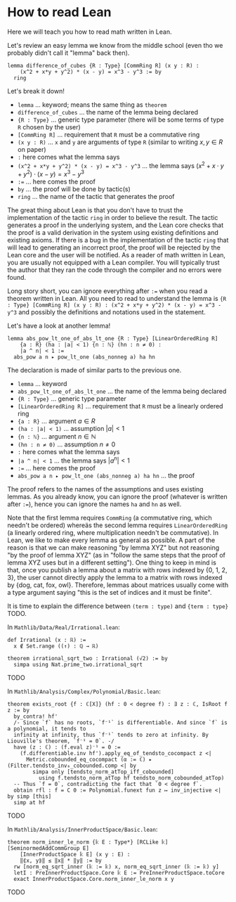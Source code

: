 # How to read Lean

Here we will teach you how to read math written in Lean.

Let's review an easy lemma we know from the middle school (even tho we probably didn't call it "lemma" back then).

```lean
lemma difference_of_cubes {R : Type} [CommRing R] (x y : R) :
    (x^2 + x*y + y^2) * (x - y) = x^3 - y^3 := by
  ring
```
Let's break it down!
* `lemma` ... keyword; means the same thing as `theorem`
* `difference_of_cubes` ... the name of the lemma being declared
* `{R : Type}` ... generic type parameter (there will be some terms of type `R` chosen by the user)
* `[CommRing R]` ... requirement that `R` must be a commutative ring
* `(x y : R)` ... `x` and `y` are arguments of type `R` (similar to writing $x, y \in R$ on paper)
* `:` here comes what the lemma says
* `(x^2 + x*y + y^2) * (x - y) = x^3 - y^3` ... the lemma says $(x^2 + x \cdot y + y^2) \cdot (x - y) = x^3 - y^3$
* `:=` ... here comes the proof
* `by` ... the proof will be done by tactic(s)
* `ring` ... the name of the tactic that generates the proof

The great thing about Lean is that you don't have to trust the implementation of the tactic `ring` in order to believe the result.
The tactic generates a proof in the underlying system, and the Lean core checks that the proof is a valid derivation in the system
using existing definitions and existing axioms.
If there is a bug in the implementation of the tactic `ring` that will lead to generating an incorrect proof, the proof will be
rejected by the Lean core and the user will be notified.
As a reader of math written in Lean, you are usually not equipped with a Lean compiler.
You will typically trust the author that they ran the code through the compiler and no errors were found.

Long story short, you can ignore everything after `:=` when you read a theorem written in Lean.
All you need to read to understand the lemma is
`{R : Type} [CommRing R] (x y : R) : (x^2 + x*y + y^2) * (x - y) = x^3 - y^3`
and possibly the definitions and notations used in the statement.

Let's have a look at another lemma!

```lean
lemma abs_pow_lt_one_of_abs_lt_one {R : Type} [LinearOrderedRing R]
    {a : R} (ha : |a| < 1) {n : ℕ} (hn : n ≠ 0) :
    |a ^ n| < 1 :=
  abs_pow a n ▸ pow_lt_one (abs_nonneg a) ha hn
```
The declaration is made of similar parts to the previous one.
* `lemma` ... keyword
* `abs_pow_lt_one_of_abs_lt_one` ... the name of the lemma being declared
* `{R : Type}` ... generic type parameter
* `[LinearOrderedRing R]` ... requirement that `R` must be a linearly ordered ring
* `{a : R}` ... argument $a \in R$
* `(ha : |a| < 1)` ... assumption $|a|<1$
* `{n : ℕ}` ... argument $n \in ℕ$
* `(hn : n ≠ 0)` ... assumption $n \neq 0$
* `:` here comes what the lemma says
* `|a ^ n| < 1` ... the lemma says $|a^n|<1$
* `:=` ... here comes the proof
* `abs_pow a n ▸ pow_lt_one (abs_nonneg a) ha hn` ... the proof

The proof refers to the names of the assumptions and uses existing lemmas.
As you already know, you can ignore the proof (whatever is written after `:=`), hence you can ignore the names `ha` and `hn` as well.

Note that the first lemma requires `CommRing` (a commutative ring, which needn't be ordered) whereäs the second lemma requires
`LinearOrderedRing` (a linearly ordered ring, where multiplication needn't be commutative).
In Lean, we like to make every lemma as general as possible.
A part of the reason is that we can make reasoning "by lemma XYZ" but not reasoning "by the proof of lemma XYZ" (as in "follow
the same steps that the proof of lemma XYZ uses but in a different setting").
One thing to keep in mind is that, once you publish a lemma about a matrix with rows indexed by {0, 1, 2, 3},
the user cannot directly apply the lemma to a matrix with rows indexed by {dog, cat, fox, owl}.
Therefore, lemmas about matrices usually come with a type argument saying "this is the set of indices and it must be finite".

It is time to explain the difference between `(term : type)` and `{term : type}` TODO.

In `Mathlib/Data/Real/Irrational.lean`:
```lean
def Irrational (x : ℝ) :=
  x ∉ Set.range ((↑) : ℚ → ℝ)

theorem irrational_sqrt_two : Irrational (√2) := by
  simpa using Nat.prime_two.irrational_sqrt
```
TODO

In `Mathlib/Analysis/Complex/Polynomial/Basic.lean`:
```lean
theorem exists_root {f : ℂ[X]} (hf : 0 < degree f) : ∃ z : ℂ, IsRoot f z := by
  by_contra! hf'
  /- Since `f` has no roots, `f⁻¹` is differentiable. And since `f` is a polynomial, it tends to
  infinity at infinity, thus `f⁻¹` tends to zero at infinity. By Liouville's theorem, `f⁻¹ = 0`. -/
  have (z : ℂ) : (f.eval z)⁻¹ = 0 :=
    (f.differentiable.inv hf').apply_eq_of_tendsto_cocompact z <|
      Metric.cobounded_eq_cocompact (α := ℂ) ▸ (Filter.tendsto_inv₀_cobounded.comp <| by
        simpa only [tendsto_norm_atTop_iff_cobounded]
          using f.tendsto_norm_atTop hf tendsto_norm_cobounded_atTop)
  -- Thus `f = 0`, contradicting the fact that `0 < degree f`.
  obtain rfl : f = C 0 := Polynomial.funext fun z ↦ inv_injective <| by simp [this]
  simp at hf
```
TODO

In `Mathlib/Analysis/InnerProductSpace/Basic.lean`:
```lean
theorem norm_inner_le_norm {𝕜 E : Type*} [RCLike 𝕜] [SeminormedAddCommGroup E]
    [InnerProductSpace 𝕜 E] (x y : E) :
    ‖⟪x, y⟫‖ ≤ ‖x‖ * ‖y‖ := by
  rw [norm_eq_sqrt_inner (𝕜 := 𝕜) x, norm_eq_sqrt_inner (𝕜 := 𝕜) y]
  letI : PreInnerProductSpace.Core 𝕜 E := PreInnerProductSpace.toCore
  exact InnerProductSpace.Core.norm_inner_le_norm x y
```
TODO
